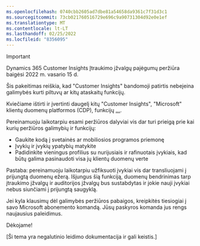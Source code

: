```yaml
---
ms.openlocfilehash: 0740cbb2605ad7dbe81a54658da9361c7f31d3c1
ms.sourcegitcommit: 73cb021760516729e696c9a90731304d92e0e1ef
ms.translationtype: MT
ms.contentlocale: lt-LT
ms.lasthandoff: 02/25/2022
ms.locfileid: "8356095"
---
```


> [!IMPORTANT]
> Dynamics 365 Customer Insights Įtraukimo įžvalgų pajėgumų peržiūra baigėsi 2022 m. vasario 15 d.  
>
>Šis pakeitimas reiškia, kad "Customer Insights" bandomoji patirtis nebeįeina galimybės kurti piltuvų ar kitų ataskaitų funkcijų.
>
> Kviečiame ištirti ir įvertinti daugelį kitų "Customer Insights", "Microsoft" klientų duomenų platformos (CDP), funkcijų [...](https://dynamics.microsoft.com/ai/customer-insights/).    
>  
> Pereinamuoju laikotarpiu esami peržiūros dalyviai vis dar turi prieigą prie kai kurių peržiūros galimybių ir funkcijų:
> 
> - Gaukite kodą į svetainės ar mobiliosios programos priemonę 
> - Įvykių ir įvykių ypatybių matykite 
> - Padidinkite vieningus profilius su nurijusiais ir rafinuotais įvykiais, kad būtų galima pasinaudoti visa jų klientų duomenų verte
>  
> Pastaba: pereinamuoju laikotarpiu užfiksuoti įvykiai vis dar transliuojami į prijungtą duomenų ežerą. Išjungus šią funkciją, duomenų bendrinimas tarp įtraukimo įžvalgų ir auditorijos įžvalgų bus sustabdytas ir jokie nauji įvykiai nebus siunčiami į prijungtą saugyklą.
>
> Jei kyla klausimų dėl galimybės peržiūros pabaigos, kreipkitės tiesiogiai į savo Microsoft abonemento komandą. Jūsų paskyros komanda jus rengs naujausius paleidimus. 
>
>Dėkojame!


[Ši tema yra negalutinio leidimo dokumentacija ir gali keistis.]
